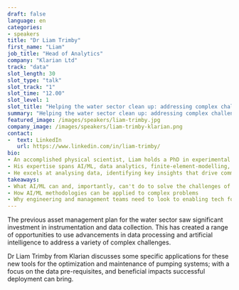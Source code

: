 ```yaml
---
draft: false
language: en
categories:
- speakers
title: "Dr Liam Trimby"
first_name: "Liam"
job_title: "Head of Analytics"
company: "Klarian Ltd"
track: "data"
slot_length: 30
slot_type: "talk"
slot_track: "1"
slot_time: "12.00"
slot_level: 1
slot_title: "Helping the water sector clean up: addressing complex challenges by leveraging data and AI"
summary: "Helping the water sector clean up: addressing complex challenges by leveraging data and AI"
featured_image: /images/speakers/liam-trimby.jpg
company_image: /images/speakers/liam-trimby-klarian.png
contact:
-  text: LinkedIn
   url: https://www.linkedin.com/in/liam-trimby/
bio:
- An accomplished physical scientist, Liam holds a PhD in experimental nano-photonics with a keen interest in virtually every branch of technology.
- His expertise spans AI/ML, data analytics, finite-element-modelling, electronics design, embedded software, acoustics, and additive-layer-manufacturing.
- He excels at analysing data, identifying key insights that drive commercial value.
takeaways:
- What AI/ML can and, importantly, can't do to solve the challenges of the water industry
- How AI/ML methodologies can be applied to complex problems
- Why engineering and management teams need to look to enabling tech for their solutions.
---
```

The previous asset management plan for the water sector saw significant investment in instrumentation and data collection. This has created a range of opportunities to use advancements in data processing and artificial intelligence to address a variety of complex challenges. 

Dr Liam Trimby from Klarian discusses some specific applications for these new tools for the optimization and maintenance of pumping systems; with a focus on the data pre-requisites, and beneficial impacts successful deployment can bring.
